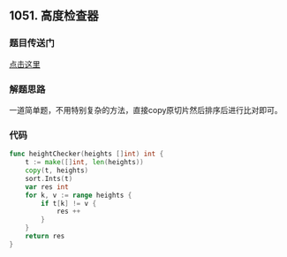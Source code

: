 ## 1051. 高度检查器

### 题目传送门

[点击这里](https://leetcode.cn/problems/height-checker/)

### 解题思路

一道简单题，不用特别复杂的方法，直接copy原切片然后排序后进行比对即可。

### 代码

```go
func heightChecker(heights []int) int {
    t := make([]int, len(heights))
    copy(t, heights)
    sort.Ints(t)
    var res int
    for k, v := range heights {
        if t[k] != v {
            res ++
        }
    }
    return res
}
```